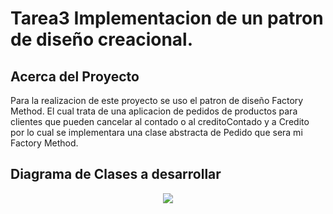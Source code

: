 # Tarea3 Implementacion de un patron de diseño creacional.

## Acerca del Proyecto

Para la realizacion de este proyecto se uso el patron de diseño Factory Method.
El cual trata de una aplicacion de pedidos de productos para clientes que pueden cancelar al contado o al creditoContado y a Credito por lo cual se implementara una clase abstracta de Pedido que sera mi Factory Method.

## Diagrama de Clases a desarrollar

<p align="center"><img src="http://200.107.241.6/patrones/clases.png"></p>
